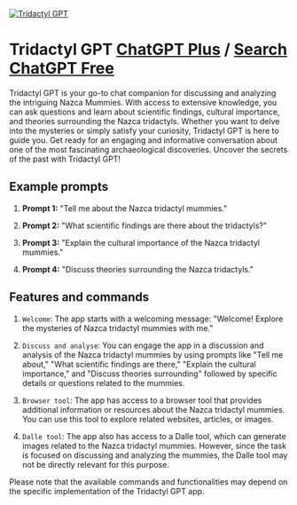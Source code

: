 
[![Tridactyl GPT](https://files.oaiusercontent.com/file-Y3u0Ikkf2BKnhIOKaqvFPz5T?se=2123-10-18T12%3A50%3A20Z&sp=r&sv=2021-08-06&sr=b&rscc=max-age%3D31536000%2C%20immutable&rscd=attachment%3B%20filename%3DThe-Dumb-Alien-Mummy-Story-Takes-a-Shocking-Twist-Security-GettyImages-1663866447-1.webp&sig=y3rIpV8YB8GblIOoAPpHRLAvXMDabscKpxTrvPitnzg%3D)](https://chat.openai.com/g/g-AqM1ppp2g-tridactyl-gpt)

# Tridactyl GPT [ChatGPT Plus](https://chat.openai.com/g/g-AqM1ppp2g-tridactyl-gpt) / [Search ChatGPT Free](https://gptcall.net/index.html#/?search=Tridactyl%20GPT)

Tridactyl GPT is your go-to chat companion for discussing and analyzing the intriguing Nazca Mummies. With access to extensive knowledge, you can ask questions and learn about scientific findings, cultural importance, and theories surrounding the Nazca tridactyls. Whether you want to delve into the mysteries or simply satisfy your curiosity, Tridactyl GPT is here to guide you. Get ready for an engaging and informative conversation about one of the most fascinating archaeological discoveries. Uncover the secrets of the past with Tridactyl GPT!

## Example prompts

1. **Prompt 1:** "Tell me about the Nazca tridactyl mummies."

2. **Prompt 2:** "What scientific findings are there about the tridactyls?"

3. **Prompt 3:** "Explain the cultural importance of the Nazca tridactyl mummies."

4. **Prompt 4:** "Discuss theories surrounding the Nazca tridactyls."

## Features and commands

1. `Welcome`: The app starts with a welcoming message: "Welcome! Explore the mysteries of Nazca tridactyl mummies with me."

2. `Discuss and analyse`: You can engage the app in a discussion and analysis of the Nazca tridactyl mummies by using prompts like "Tell me about," "What scientific findings are there," "Explain the cultural importance," and "Discuss theories surrounding" followed by specific details or questions related to the mummies.

3. `Browser tool`: The app has access to a browser tool that provides additional information or resources about the Nazca tridactyl mummies. You can use this tool to explore related websites, articles, or images.

4. `Dalle tool`: The app also has access to a Dalle tool, which can generate images related to the Nazca tridactyl mummies. However, since the task is focused on discussing and analyzing the mummies, the Dalle tool may not be directly relevant for this purpose.

Please note that the available commands and functionalities may depend on the specific implementation of the Tridactyl GPT app.


